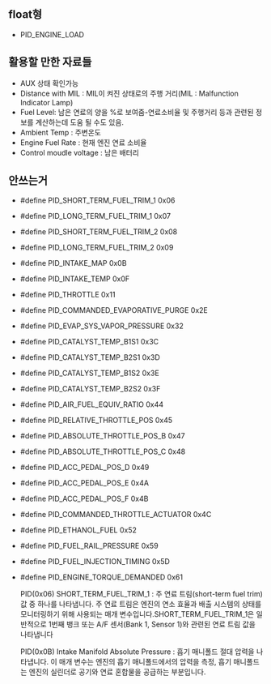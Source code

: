  ## float형
 - PID_ENGINE_LOAD

 ## 활용할 만한 자료들
- AUX 상태 확인가능
- Distance with MIL : MIL이 켜진 상태로의 주행 거리(MIL : Malfunction Indicator Lamp) 
- Fuel Level: 남은 연료의 양을 %로 보여줌-연료소비율 및 주행거리 등과 관련된 정보를 계산하는데 도움 될 수도 있음.
- Ambient Temp : 주변온도
- Engine Fuel Rate : 현재 엔진 연료 소비율
- Control moudle voltage : 남은 배터리
 
 ## 안쓰는거
- #define PID_SHORT_TERM_FUEL_TRIM_1 0x06
- #define PID_LONG_TERM_FUEL_TRIM_1 0x07
- #define PID_SHORT_TERM_FUEL_TRIM_2 0x08
- #define PID_LONG_TERM_FUEL_TRIM_2 0x09
- #define PID_INTAKE_MAP 0x0B
- #define PID_INTAKE_TEMP 0x0F
- #define PID_THROTTLE 0x11
- #define PID_COMMANDED_EVAPORATIVE_PURGE 0x2E
- #define PID_EVAP_SYS_VAPOR_PRESSURE 0x32
- #define PID_CATALYST_TEMP_B1S1 0x3C
- #define PID_CATALYST_TEMP_B2S1 0x3D
- #define PID_CATALYST_TEMP_B1S2 0x3E
- #define PID_CATALYST_TEMP_B2S2 0x3F
- #define PID_AIR_FUEL_EQUIV_RATIO 0x44
- #define PID_RELATIVE_THROTTLE_POS 0x45
- #define PID_ABSOLUTE_THROTTLE_POS_B 0x47
- #define PID_ABSOLUTE_THROTTLE_POS_C 0x48
- #define PID_ACC_PEDAL_POS_D 0x49
- #define PID_ACC_PEDAL_POS_E 0x4A
- #define PID_ACC_PEDAL_POS_F 0x4B
- #define PID_COMMANDED_THROTTLE_ACTUATOR 0x4C
- #define PID_ETHANOL_FUEL 0x52
- #define PID_FUEL_RAIL_PRESSURE 0x59
- #define PID_FUEL_INJECTION_TIMING 0x5D
- #define PID_ENGINE_TORQUE_DEMANDED 0x61
 
  PID(0x06) SHORT_TERM_FUEL_TRIM_1 :  주 연료 트림(short-term fuel trim) 값 중 하나를 나타냅니다. 주 연료 트림은 엔진의 연소 효율과 배출 시스템의 상태를 모니터링하기 위해 사용되는 매개 변수입니다.SHORT_TERM_FUEL_TRIM_1은 일반적으로 1번째 뱅크 또는 A/F 센서(Bank 1, Sensor 1)와 관련된 연료 트림 값을 나타냅니다

  PID(0x0B) Intake Manifold Absolute Pressure : 흡기 매니폴드 절대 압력을 나타냅니다. 이 매개 변수는 엔진의 흡기 매니폴드에서의 압력을 측정, 흡기 매니폴드는 엔진의 실린더로 공기와 연료 혼합물을 공급하는 부분입니다.